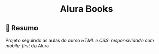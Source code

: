 <h1 align="center"> Alura Books </h1>

## :book: Resumo
Projeto seguindo as aulas do curso *HTML e CSS: responsividade com mobile-first* da Alura